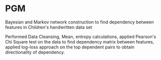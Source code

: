 # PGM
Bayesian and Markov network construction to find dependency between features in Children's handwritten data set

Performed Data Cleansing, Mean, entropy calculations, applied Pearson's Chi Square test on the data to find dependency matrix between features,
applied log-loss approach on the top dependent pairs to obtain directionality of dependency.

